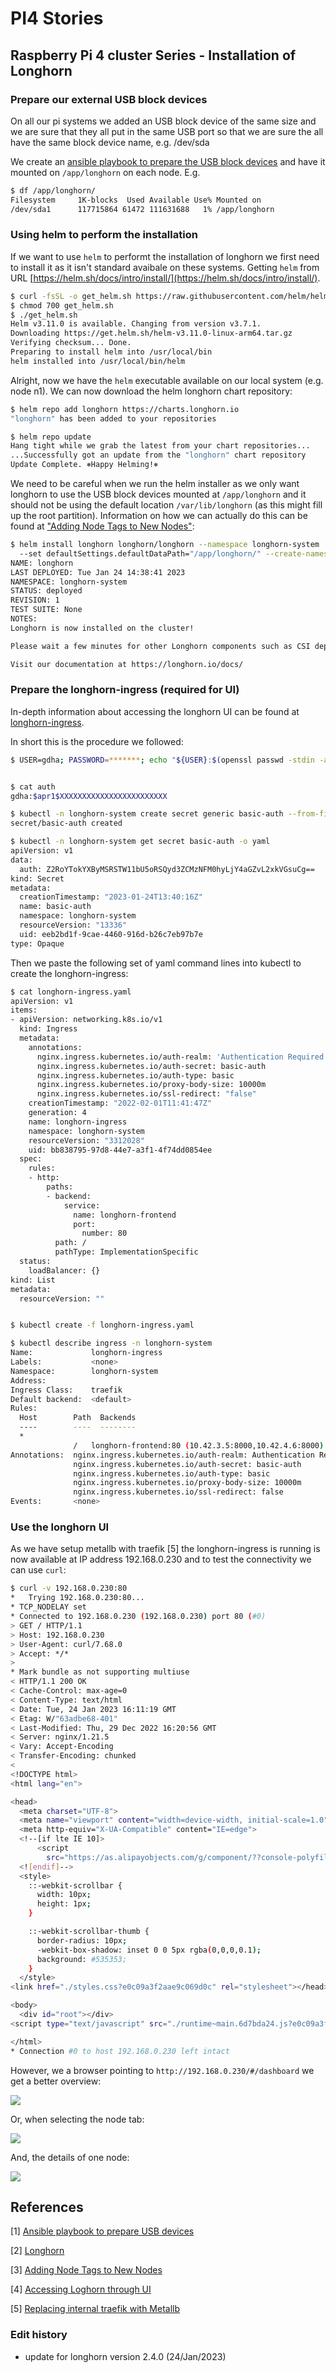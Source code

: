 # PI4 Stories

## Raspberry Pi 4 cluster Series - Installation of Longhorn

### Prepare our external USB block devices

On all our pi systems we added an USB block device of the same size and we are sure that they all put in the same USB port so that we are sure the all have the same block device name, e.g. /dev/sda

We create an [ansible playbook to prepare the USB block devices](https://github.com/gdha/pi4-longhorn/blob/main/prepare-usb-disk/readme.md) and have it mounted on `/app/longhorn` on each node. E.g.

```bash
$ df /app/longhorn/
Filesystem     1K-blocks  Used Available Use% Mounted on
/dev/sda1      117715864 61472 111631688   1% /app/longhorn
```

### Using helm to perform the installation

If we want to use `helm` to performt the installation of longhorn we first need to install it as it isn't standard avaibale on these systems. Getting `helm` from URL [https://helm.sh/docs/intro/install/](https://helm.sh/docs/intro/install/).

```bash
$ curl -fsSL -o get_helm.sh https://raw.githubusercontent.com/helm/helm/master/scripts/get-helm-3
$ chmod 700 get_helm.sh
$ ./get_helm.sh 
Helm v3.11.0 is available. Changing from version v3.7.1.
Downloading https://get.helm.sh/helm-v3.11.0-linux-arm64.tar.gz
Verifying checksum... Done.
Preparing to install helm into /usr/local/bin
helm installed into /usr/local/bin/helm
```

Alright, now we have the `helm` executable available on our local system (e.g. node n1). We can now download the helm longhorn chart repository:

```bash
$ helm repo add longhorn https://charts.longhorn.io
"longhorn" has been added to your repositories

$ helm repo update
Hang tight while we grab the latest from your chart repositories...
...Successfully got an update from the "longhorn" chart repository
Update Complete. ⎈Happy Helming!⎈
```

We need to be careful when we run the helm installer as we only want longhorn to use the USB block devices mounted at `/app/longhorn` and it should not be using the default location `/var/lib/longhorn` (as this might fill up the root partition).
Information on how we can actually do this can be found at ["Adding Node Tags to New Nodes"](https://longhorn.io/docs/1.1.0/advanced-resources/default-disk-and-node-config/):


```bash
$ helm install longhorn longhorn/longhorn --namespace longhorn-system  
  --set defaultSettings.defaultDataPath="/app/longhorn/" --create-namespace
NAME: longhorn
LAST DEPLOYED: Tue Jan 24 14:38:41 2023
NAMESPACE: longhorn-system
STATUS: deployed
REVISION: 1
TEST SUITE: None
NOTES:
Longhorn is now installed on the cluster!

Please wait a few minutes for other Longhorn components such as CSI deployments, Engine Images, and Instance Managers to be initialized.

Visit our documentation at https://longhorn.io/docs/
```
### Prepare the longhorn-ingress (required for UI)

In-depth information about accessing the longhorn UI can be found at [longhorn-ingress](https://longhorn.io/docs/1.1.0/deploy/accessing-the-ui/longhorn-ingress/).

In short this is the procedure we followed:

```bash
$ USER=gdha; PASSWORD=*******; echo "${USER}:$(openssl passwd -stdin -apr1 <<< ${PASSWORD})" >> auth


$ cat auth 
gdha:$apr1$XXXXXXXXXXXXXXXXXXXXXXXX

$ kubectl -n longhorn-system create secret generic basic-auth --from-file=auth
secret/basic-auth created

$ kubectl -n longhorn-system get secret basic-auth -o yaml
apiVersion: v1
data:
  auth: Z2RoYTokYXByMSRSTW11bU5oRSQyd3ZCMzNFM0hyLjY4aGZvL2xkVGsuCg==
kind: Secret
metadata:
  creationTimestamp: "2023-01-24T13:40:16Z"
  name: basic-auth
  namespace: longhorn-system
  resourceVersion: "13336"
  uid: eeb2bd1f-9cae-4460-916d-b26c7eb97b7e
type: Opaque
```
Then we paste the following set of yaml command lines into kubectl to create the longhorn-ingress:

```bash
$ cat longhorn-ingress.yaml
apiVersion: v1
items:
- apiVersion: networking.k8s.io/v1
  kind: Ingress
  metadata:
    annotations:
      nginx.ingress.kubernetes.io/auth-realm: 'Authentication Required '
      nginx.ingress.kubernetes.io/auth-secret: basic-auth
      nginx.ingress.kubernetes.io/auth-type: basic
      nginx.ingress.kubernetes.io/proxy-body-size: 10000m
      nginx.ingress.kubernetes.io/ssl-redirect: "false"
    creationTimestamp: "2022-02-01T11:41:47Z"
    generation: 4
    name: longhorn-ingress
    namespace: longhorn-system
    resourceVersion: "3312028"
    uid: bb838795-97d8-44e7-a3f1-4f74dd0854ee
  spec:
    rules:
    - http:
        paths:
        - backend:
            service:
              name: longhorn-frontend
              port:
                number: 80
          path: /
          pathType: ImplementationSpecific
  status:
    loadBalancer: {}
kind: List
metadata:
  resourceVersion: ""


$ kubectl create -f longhorn-ingress.yaml

$ kubectl describe ingress -n longhorn-system
Name:             longhorn-ingress
Labels:           <none>
Namespace:        longhorn-system
Address:          
Ingress Class:    traefik
Default backend:  <default>
Rules:
  Host        Path  Backends
  ----        ----  --------
  *           
              /   longhorn-frontend:80 (10.42.3.5:8000,10.42.4.6:8000)
Annotations:  nginx.ingress.kubernetes.io/auth-realm: Authentication Required 
              nginx.ingress.kubernetes.io/auth-secret: basic-auth
              nginx.ingress.kubernetes.io/auth-type: basic
              nginx.ingress.kubernetes.io/proxy-body-size: 10000m
              nginx.ingress.kubernetes.io/ssl-redirect: false
Events:       <none>
```
### Use the longhorn UI

As we have setup metallb with traefik [5] the longhorn-ingress is running is now available at IP address 192.168.0.230 and to test the connectivity we can use `curl`:

```bash
$ curl -v 192.168.0.230:80
*   Trying 192.168.0.230:80...
* TCP_NODELAY set
* Connected to 192.168.0.230 (192.168.0.230) port 80 (#0)
> GET / HTTP/1.1
> Host: 192.168.0.230
> User-Agent: curl/7.68.0
> Accept: */*
> 
* Mark bundle as not supporting multiuse
< HTTP/1.1 200 OK
< Cache-Control: max-age=0
< Content-Type: text/html
< Date: Tue, 24 Jan 2023 16:11:19 GMT
< Etag: W/"63adbe68-401"
< Last-Modified: Thu, 29 Dec 2022 16:20:56 GMT
< Server: nginx/1.21.5
< Vary: Accept-Encoding
< Transfer-Encoding: chunked
< 
<!DOCTYPE html>
<html lang="en">

<head>
  <meta charset="UTF-8">
  <meta name="viewport" content="width=device-width, initial-scale=1.0">
  <meta http-equiv="X-UA-Compatible" content="IE=edge">
  <!--[if lte IE 10]>
      <script
        src="https://as.alipayobjects.com/g/component/??console-polyfill/0.2.2/index.js,media-match/2.0.2/media.match.min.js"></script>
  <![endif]-->
  <style>
    ::-webkit-scrollbar {
      width: 10px; 
      height: 1px;
    }

    ::-webkit-scrollbar-thumb {
      border-radius: 10px;
      -webkit-box-shadow: inset 0 0 5px rgba(0,0,0,0.1);
      background: #535353;
    }
  </style>
<link href="./styles.css?e0c09a3f2aae9c069d0c" rel="stylesheet"></head>

<body>
  <div id="root"></div>
<script type="text/javascript" src="./runtime~main.6d7bda24.js?e0c09a3f2aae9c069d0c"></script><script type="text/javascript" src="./styles.985bf912.async.js?e0c09a3f2aae9c069d0c"></script><script type="text/javascript" src="./main.c5723e73.async.js?e0c09a3f2aae9c069d0c"></script></body>

</html>
* Connection #0 to host 192.168.0.230 left intact
```

However, we a browser pointing to `http://192.168.0.230/#/dashboard` we get a better overview:

![](img/longhorn-dashboard.png)

Or, when selecting the node tab:

![](img/longhorn-nodes-overview.png)

And, the details of one node:

![](img/longhorn-1node-details.png)

## References

[1] [Ansible playbook to prepare USB devices](https://github.com/gdha/pi4-longhorn/blob/main/prepare-usb-disk/readme.md)

[2] [Longhorn](https://longhorn.io/)

[3] [Adding Node Tags to New Nodes](https://longhorn.io/docs/1.1.0/advanced-resources/default-disk-and-node-config/)

[4] [Accessing Loghorn through UI](https://longhorn.io/docs/1.1.0/deploy/accessing-the-ui/longhorn-ingress/)

[5] [Replacing internal traefik with Metallb](https://gdha.github.io/pi-stories/pi-stories11/)

### Edit history

- update for longhorn version 2.4.0 (24/Jan/2023)

